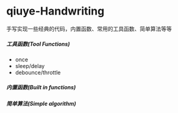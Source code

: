 # qiuye-Handwriting
手写实现一些经典的代码，内置函数、常用的工具函数、简单算法等等

##### 工具函数(Tool Functions)

- once
- sleep/delay
- debounce/throttle

##### 内置函数(Built in functions)



##### 简单算法(Simple algorithm)
